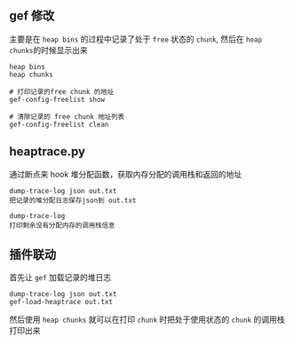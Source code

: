 ## gef 修改

主要是在 `heap bins` 的过程中记录了处于 `free` 状态的 `chunk`, 然后在 `heap chunks`的时候显示出来


```
heap bins
heap chunks

# 打印记录的free chunk 的地址
gef-config-freelist show  

# 清除记录的 free chunk 地址列表
gef-config-freelist clean

```



## heaptrace.py 

通过断点来 hook 堆分配函数，获取内存分配的调用栈和返回的地址


```
dump-trace-log json out.txt
把记录的堆分配日志保存json到 out.txt

dump-trace-log
打印剩余没有分配内存的调用栈信息
```

## 插件联动

首先让 `gef` 加载记录的堆日志

```
dump-trace-log json out.txt
gef-load-heaptrace out.txt
```

然后使用 `heap chunks` 就可以在打印 `chunk` 时把处于使用状态的 `chunk` 的调用栈打印出来



